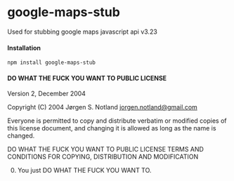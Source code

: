 # google-maps-stub
Used for stubbing google maps javascript api v3.23

#### Installation

`npm install google-maps-stub`

#### DO WHAT THE FUCK YOU WANT TO PUBLIC LICENSE
Version 2, December 2004

Copyright (C) 2004 Jørgen S. Notland <jorgen.notland@gmail.com>

Everyone is permitted to copy and distribute verbatim or modified copies of this license document, and changing it is allowed as long as the name is changed.

DO WHAT THE FUCK YOU WANT TO PUBLIC LICENSE
TERMS AND CONDITIONS FOR COPYING, DISTRIBUTION AND MODIFICATION

0. You just DO WHAT THE FUCK YOU WANT TO.
